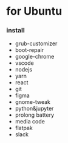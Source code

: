 # for Ubuntu

### install

- grub-customizer
- boot-repair
- google-chrome
- vscode
- nodejs
- yarn
- react
- git
- figma
- gnome-tweak
- python&jupyter
- prolong battery
- media code
- flatpak
- slack
